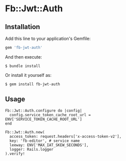 # Fb::Jwt::Auth

## Installation

Add this line to your application's Gemfile:

```ruby
gem 'fb-jwt-auth'
```

And then execute:

    $ bundle install

Or install it yourself as:

    $ gem install fb-jwt-auth

## Usage

```
Fb::Jwt::Auth.configure do |config|
  config.service_token_cache_root_url = ENV['SERVICE_TOKEN_CACHE_ROOT_URL']
end

Fb::Jwt::Auth.new(
  access_token: request.headers['x-access-token-v2'],
  key: 'fb-editor', # service name
  leeway: ENV['MAX_IAT_SKEW_SECONDS'],
  logger: Rails.logger
).verify!
```
